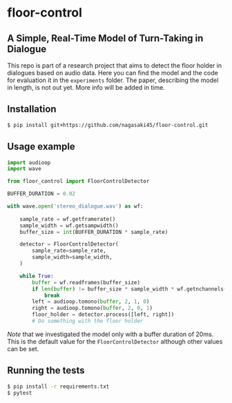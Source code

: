 # floor-control

## A Simple, Real-Time Model of Turn-Taking in Dialogue

This repo is part of a research project that aims to detect the floor holder in dialogues based on audio data.
Here you can find the model and the code for evaluation it in the `experiments` folder.
The paper, describing the model in length, is not out yet.
More info will be added in time.

## Installation

```bash
$ pip install git+https://github.com/nagasaki45/floor-control.git
```

## Usage example

```python
import audioop
import wave

from floor_control import FloorControlDetector

BUFFER_DURATION = 0.02

with wave.open('stereo_dialogue.wav') as wf:
    
    sample_rate = wf.getframerate()
    sample_width = wf.getsampwidth()
    buffer_size = int(BUFFER_DURATION * sample_rate)

    detector = FloorControlDetector(
        sample_rate=sample_rate,
        sample_width=sample_width,
    )

    while True:
        buffer = wf.readframes(buffer_size)
        if len(buffer) != buffer_size * sample_width * wf.getnchannels():
            break
        left = audioop.tomono(buffer, 2, 1, 0)
        right = audioop.tomono(buffer, 2, 0, 1)
        floor_holder = detector.process([left, right])
        # Do something with the floor holder
```

*Note* that we investigated the model only with a buffer duration of 20ms.
This is the default value for the `FloorControlDetector` although other values can be set.

## Running the tests

```bash
$ pip install -r requirements.txt
$ pytest
```
